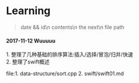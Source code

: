# Learning

>date && id\n
>contents\n
>the next\n
>file path

<h4>2017-11-12 Wuuuuu</h4>
1. 整理了几种基础的排序算法:插入/选择/冒泡/归并/快速<br>
2. 整理了swift概述

file:1. data-structure/sort.cpp
     2. swift/swift01.md
